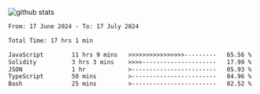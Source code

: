 
![github stats](https://github-readme-stats.vercel.app/api?username=realmahd1&show_icons=true&theme=codeSTACKr&hide_rank=true&count_private=true)

<!--START_SECTION:waka-->

```txt
From: 17 June 2024 - To: 17 July 2024

Total Time: 17 hrs 1 min

JavaScript        11 hrs 9 mins   >>>>>>>>>>>>>>>>---------   65.56 %
Solidity          3 hrs 3 mins    >>>>---------------------   17.99 %
JSON              1 hr            >------------------------   05.93 %
TypeScript        50 mins         >------------------------   04.96 %
Bash              25 mins         >------------------------   02.52 %
```

<!--END_SECTION:waka-->

